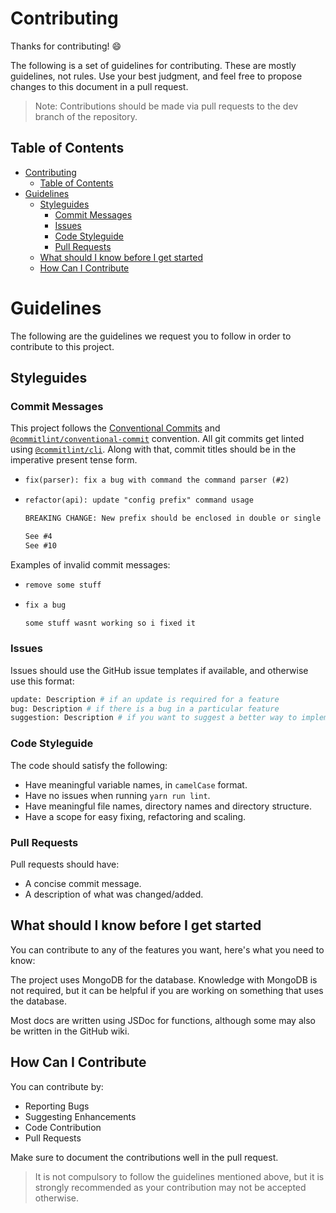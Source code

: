 # Contributing

Thanks for contributing! :smile:

The following is a set of guidelines for contributing. These are mostly guidelines, not rules. Use your best judgment, and feel free to propose changes to this document in a pull request.

> Note: Contributions should be made via pull requests to the dev branch of the repository.

## Table of Contents

- [Contributing](#contributing)
  - [Table of Contents](#table-of-contents)
- [Guidelines](#guidelines)
  - [Styleguides](#styleguides)
    - [Commit Messages](#commit-messages)
    - [Issues](#issues)
    - [Code Styleguide](#code-styleguide)
    - [Pull Requests](#pull-requests)
  - [What should I know before I get started](#what-should-i-know-before-i-get-started)
  - [How Can I Contribute](#how-can-i-contribute)

# Guidelines

The following are the guidelines we request you to follow in order to contribute to this project.

## Styleguides

### Commit Messages

This project follows the [Conventional Commits][conventional] and [`@commitlint/conventional-commit`][commitlint-conventional] convention. All git commits get linted using [`@commitlint/cli`][commitlintcli]. Along with that, commit titles should be in the imperative present tense form.

- ```txt
  fix(parser): fix a bug with command the command parser (#2)
  ```

- ```txt
  refactor(api): update "config prefix" command usage

  BREAKING CHANGE: New prefix should be enclosed in double or single quotes

  See #4
  See #10
  ```

Examples of invalid commit messages:

- ```txt
  remove some stuff
  ```

- ```txt
  fix a bug

  some stuff wasnt working so i fixed it
  ```

### Issues

Issues should use the GitHub issue templates if available, and otherwise use this format:

```bash
update: Description # if an update is required for a feature
bug: Description # if there is a bug in a particular feature
suggestion: Description # if you want to suggest a better way to implement a feature
```

### Code Styleguide

The code should satisfy the following:

- Have meaningful variable names, in `camelCase` format.
- Have no issues when running `yarn run lint`.
- Have meaningful file names, directory names and directory structure.
- Have a scope for easy fixing, refactoring and scaling.

### Pull Requests

Pull requests should have:

- A concise commit message.
- A description of what was changed/added.

## What should I know before I get started

You can contribute to any of the features you want, here's what you need to know:

The project uses MongoDB for the database. Knowledge with MongoDB is not required, but it
can be helpful if you are working on something that uses the database.

Most docs are written using JSDoc for functions, although some may also be written in
the GitHub wiki.

## How Can I Contribute

You can contribute by:

- Reporting Bugs
- Suggesting Enhancements
- Code Contribution
- Pull Requests

Make sure to document the contributions well in the pull request.

> It is not compulsory to follow the guidelines mentioned above, but it is strongly recommended
> as your contribution may not be accepted otherwise.

[commit-message-guidelines]: https://github.com/trein/dev-best-practices/wiki/Git-Commit-Best-Practices#write-good-commit-messages
[commitlint-conventional]: https://github.com/conventional-changelog/commitlint/tree/master/%40commitlint/config-conventional
[conventional]: https://www.conventionalcommits.org/en/v1.0.0/
[commitlintcli]: https://commitlint.js.org/
